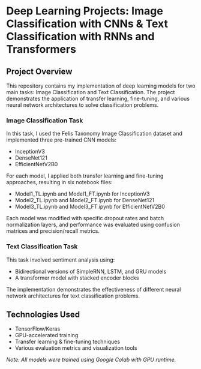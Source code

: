 # Deep Learning Projects: Image Classification with CNNs & Text Classification with RNNs and Transformers

## Project Overview

This repository contains my implementation of deep learning models for two main tasks: Image Classification and Text Classification. The project demonstrates the application of transfer learning, fine-tuning, and various neural network architectures to solve classification problems.

### Image Classification Task

In this task, I used the Felis Taxonomy Image Classification dataset and implemented three pre-trained CNN models:
* InceptionV3
* DenseNet121
* EfficientNetV2B0

For each model, I applied both transfer learning and fine-tuning approaches, resulting in six notebook files:
* Model1_TL.ipynb and Model1_FT.ipynb for InceptionV3
* Model2_TL.ipynb and Model2_FT.ipynb for DenseNet121
* Model3_TL.ipynb and Model3_FT.ipynb for EfficientNetV2B0

Each model was modified with specific dropout rates and batch normalization layers, and performance was evaluated using confusion matrices and precision/recall metrics.

### Text Classification Task

This task involved sentiment analysis using:
* Bidirectional versions of SimpleRNN, LSTM, and GRU models
* A transformer model with stacked encoder blocks

The implementation demonstrates the effectiveness of different neural network architectures for text classification problems.

## Technologies Used

* TensorFlow/Keras
* GPU-accelerated training
* Transfer learning & fine-tuning techniques
* Various evaluation metrics and visualization tools

*Note: All models were trained using Google Colab with GPU runtime.*
